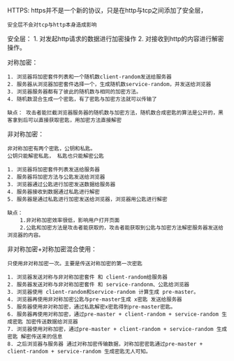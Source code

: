 
HTTPS:
    https并不是一个新的协议，只是在http与tcp之间添加了安全层，

    安全层不会对tcp与http本身造成影响

安全层：
    1. 对发起http请求的数据进行加密操作
    2. 对接收到http的内容进行解密操作。


对称加密：

    1. 浏览器将加密套件列表和一个随机数client-random发送给服务器
    2. 服务器从浏览器加密套件选择一个，生成随机数service-random，并发送给浏览器
    3. 浏览器服务器都有了彼此的随机数与相同的加密方法。
    4. 随机数混合生成一个密匙，有了密匙与加密方法就可以传输了

    缺点： 攻击者能拦截浏览器服务器的随机数与加密方法，随机数合成密匙的算法是公开的，黑客拿到后可以直接获取密匙，用加密方法直接解密

非对称加密：

    非对称加密有两个密匙，公钥和私匙。
    公钥只能解密私匙， 私匙也只能解密公匙

    1. 浏览器将加密套件列表发送给服务器
    2. 服务器将加密方法与公匙发送给浏览器
    3. 浏览器通过公匙进行加密发送数据给服务器
    4. 服务器接收到数据通过私匙进行解密
    5. 服务器是通过私匙进行加密发送给浏览器，浏览器用公匙进行解密

    缺点：
        1.非对称加密效率很低，影响用户打开页面
        2.公匙和加密方法是攻击者能获取的，攻击者能获取到公匙与加密方法解密服务器发送给浏览器的内容。


非对称加密+对称加密混合使用：

    只使用非对称加密一次。主要是传送对称加密的第一次密匙
    
    1. 浏览器发送对称与非对称加密套件 和 client-random给服务器
    2. 服务器发送对称与非对称加密套件 和 service-randonm、公匙给浏览器 
    3. 浏览器使用 client-random和service-random 计算生成 pre-master。
    4. 浏览器再使用非对称加密公匙与pre-master生成 x密匙 发送给服务器
    5. 服务器使用非对称加密，通过私匙解密x密匙得到pre-master密匙。
    6. 服务器再使用对称加密，通过pre-master + client-random + service-random 生成密匙 加密传送数据给浏览器
    7. 浏览器使用对称加密，通过pre-master + client-random + service-random 生成密匙 解密传送来的信息
    8. 之后浏览器与服务器 通过对称加密传输数据，对称加密密匙通过pre-master + client-random + service-random 生成密匙无人可知。
